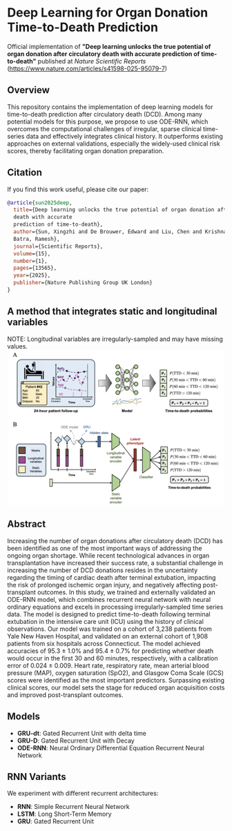 # Deep Learning for Organ Donation Time-to-Death Prediction

Official implementation of **"Deep learning unlocks the true potential of organ donation after circulatory death with accurate prediction of time-to-death"** published at *Nature Scientific Reports* (https://www.nature.com/articles/s41598-025-95079-7)

## Overview
This repository contains the implementation of deep learning models for time-to-death prediction after circulatory death (DCD). Among many potential models for this purpose, we propose to use ODE-RNN, which overcomes the computational challenges of irregular, sparse clinical time-series data and effectively integrates clinical history. It outperforms existing approaches on external validations, especially the widely-used clinical risk scores, thereby facilitating organ donation preparation.

## Citation
If you find this work useful, please cite our paper:
```bibtex
@article{sun2025deep,
  title={Deep learning unlocks the true potential of organ donation after circulatory 
  death with accurate 
  prediction of time-to-death},
  author={Sun, Xingzhi and De Brouwer, Edward and Liu, Chen and Krishnaswamy, Smita and 
  Batra, Ramesh},
  journal={Scientific Reports},
  volume={15},
  number={1},
  pages={13565},
  year={2025},
  publisher={Nature Publishing Group UK London}
}
```

## A method that integrates static and longitudinal variables
NOTE: Longitudinal variables are irregularly-sampled and may have missing values.
<img src = "assets/architecture.png" width=800>

## Abstract
Increasing the number of organ donations after circulatory death (DCD) has been identified as one of the most important ways of addressing the ongoing organ shortage. While recent technological advances in organ transplantation have increased their success rate, a substantial challenge in increasing the number of DCD donations resides in the uncertainty regarding the timing of cardiac death after terminal extubation, impacting the risk of prolonged ischemic organ injury, and negatively affecting post-transplant outcomes. In this study, we trained and externally validated an ODE-RNN model, which combines recurrent neural network with neural ordinary equations and excels in processing irregularly-sampled time series data. The model is designed to predict time-to-death following terminal extubation in the intensive care unit (ICU) using the history of clinical observations. Our model was trained on a cohort of 3,238 patients from Yale New Haven Hospital, and validated on an external cohort of 1,908 patients from six hospitals across Connecticut. The model achieved accuracies of 95.3 $\pm$ 1.0% and 95.4 $\pm$ 0.7% for predicting whether death would occur in the first 30 and 60 minutes, respectively, with a calibration error of 0.024 $\pm$ 0.009. Heart rate, respiratory rate, mean arterial blood pressure (MAP), oxygen saturation (SpO2), and Glasgow Coma Scale (GCS) scores were identified as the most important predictors. Surpassing existing clinical scores, our model sets the stage for reduced organ acquisition costs and improved post-transplant outcomes.

## Models
- **GRU-dt**: Gated Recurrent Unit with delta time
- **GRU-D**: Gated Recurrent Unit with Decay
- **ODE-RNN**: Neural Ordinary Differential Equation Recurrent Neural Network

## RNN Variants
We experiment with different recurrent architectures:
- **RNN**: Simple Recurrent Neural Network
- **LSTM**: Long Short-Term Memory
- **GRU**: Gated Recurrent Unit

